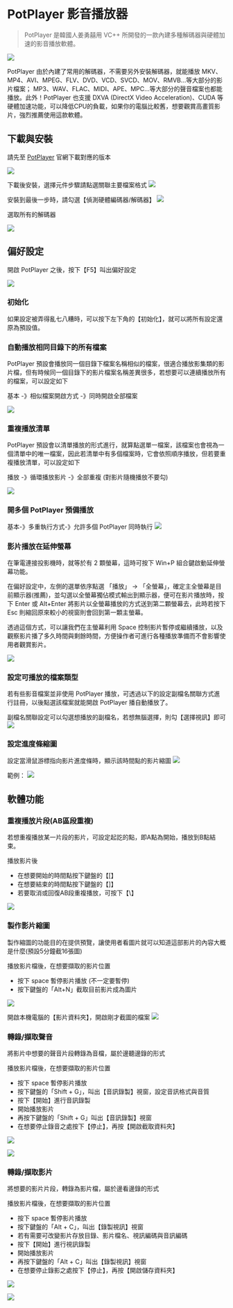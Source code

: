 # PotPlayer 影音播放器

> PotPlayer 是韓國人姜勇囍用 VC++ 所開發的一款內建多種解碼器與硬體加速的影音播放軟體。


![](https://hackmd.io/_uploads/BJvNRcdM6.png)

PotPlayer 由於內建了常用的解碼器，不需要另外安裝解碼器，就能播放 MKV、MP4、AVI、MPEG、FLV、DVD、VCD、SVCD、MOV、RMVB…等大部分的影片檔案； MP3、WAV、FLAC、MIDI、APE、MPC…等大部分的聲音檔案也都能播放。此外！PotPlayer 也支援 DXVA (DirectX Video Acceleration)、CUDA 等硬體加速功能，可以降低CPU的負載，如果你的電腦比較舊，想要觀賞高畫質影片，強烈推薦使用這款軟體。


## 下載與安裝
請先至 [PotPlayer](https://potplayer.daum.net/) 官網下載對應的版本 

![](https://hackmd.io/_uploads/rJX9ghufa.png)

下載後安裝，選擇元件步驟請點選關聯主要檔案格式
![](https://hackmd.io/_uploads/H1F4P0OG6.png)

安裝到最後一步時，請勾選【偵測硬體編碼器/解碼器】
![](https://hackmd.io/_uploads/rkfnv0ufT.png)

選取所有的解碼器

![](https://hackmd.io/_uploads/BJiuZn_zp.png)

## 偏好設定

開啟 PotPlayer 之後，按下【F5】叫出偏好設定

![](https://hackmd.io/_uploads/By3qrnOMa.png)

### 初始化

如果設定被弄得亂七八糟時，可以按下左下角的【初始化】，就可以將所有設定還原為預設值。


### 自動播放相同目錄下的所有檔案
PotPlayer 預設會播放同一個目錄下檔案名稱相似的檔案，很適合播放影集類的影片檔，但有時候同一個目錄下的影片檔案名稱差異很多，若想要可以連續播放所有的檔案，可以設定如下

基本 -》相似檔案開啟方式 -》同時開啟全部檔案

![](https://hackmd.io/_uploads/rk-vlc2fa.png)

### 重複播放清單
PotPlayer 預設會以清單播放的形式進行，就算點選單一檔案，該檔案也會視為一個清單中的唯一檔案，因此若清單中有多個檔案時，它會依照順序播放，但若要重複播放清單，可以設定如下

播放 -》循環播放影片 -》全部重複 (對影片隨機播放不要勾)

![](https://hackmd.io/_uploads/Hyu4I2OzT.jpg)

### 開多個 PotPlayer 預備播放
基本-》多重執行方式-》允許多個 PotPlayer 同時執行
![](https://hackmd.io/_uploads/rysGD3OMT.png)

### 影片播放在延伸螢幕
在筆電連接投影機時，就等於有 2 顆螢幕，這時可按下 Win+P 組合鍵啟動延伸螢幕功能。

在偏好設定中，左側的選單依序點選 「播放」 -> 「全螢幕」，確定主全螢幕是目前顯示器(推薦)，並勾選以全螢幕獨佔模式輸出到顯示器，便可在影片播放時，按下 Enter 或 Alt+Enter 將影片以全螢幕播放的方式送到第二顆螢幕去，此時若按下 Esc 則縮回原來較小的視窗則會回到第一顆主螢幕。

透過這個方式，可以讓我們在主螢幕利用 Space 控制影片暫停或繼續播放，以及觀察影片播了多久時間與剩餘時間，方便操作者可進行各種播放準備而不會影響使用者觀賞影片。

![](https://hackmd.io/_uploads/H1lGOnufT.png)

### 設定可播放的檔案類型
若有些影音檔案並非使用 PotPlayer 播放，可透過以下的設定副檔名關聯方式進行註冊，以後點選該檔案就能開啟 PotPlayer 播自動播放了。

副檔名關聯設定可以勾選想播放的副檔名，若想無腦選擇，則勾【選擇視訊】即可
![](https://hackmd.io/_uploads/Skw_t3_zT.png)

### 設定進度條縮圖
設定當滑鼠游標指向影片進度條時，顯示該時間點的影片縮圖
![](https://hackmd.io/_uploads/Hyfgq2uzT.png)

範例：
![](https://hackmd.io/_uploads/ByOUo3_MT.png)


## 軟體功能

### 重複播放片段(AB區段重複)
若想重複播放某一片段的影片，可設定起訖的點，即A點為開始，播放到B點結束。

播放影片後
- 在想要開始的時間點按下鍵盤的【[】
- 在想要結束的時間點按下鍵盤的【]】
- 若要取消或回復AB段重複播放，可按下【\】

![](https://hackmd.io/_uploads/BkNPBROza.png)

### 製作影片縮圖

製作縮圖的功能目的在提供預覽，讓使用者看圖片就可以知道這部影片的內容大概是什麼(預設5分鐘截16張圖)

播放影片檔後，在想要擷取的影片位置
- 按下 space 暫停影片播放 (不一定要暫停)
- 按下鍵盤的「Alt+N」截取目前影片成為圖片

![](https://hackmd.io/_uploads/ryhlA2uGp.png)

開啟本機電腦的【影片資料夾】，開啟剛才截圖的檔案
![](https://hackmd.io/_uploads/rJwzC2OGp.jpg)

### 轉錄/擷取聲音

將影片中想要的聲音片段轉錄為音檔，屬於邊聽邊錄的形式

播放影片檔後，在想要擷取的影片位置

- 按下 space 暫停影片播放
- 按下鍵盤的「Shift + G」，叫出【音訊錄製】視窗，設定音訊格式與音質
- 按下【開始】進行音訊錄製
- 開始播放影片
- 再按下鍵盤的「Shift + G」叫出【音訊錄製】視窗
- 在想要停止錄音之處按下【停止】，再按【開啟截取資料夾】

![](https://hackmd.io/_uploads/rJidA6dza.png)

![](https://hackmd.io/_uploads/ryL8JAdza.png)


### 轉錄/擷取影片
將想要的影片片段，轉錄為影片檔，屬於邊看邊錄的形式

播放影片檔後，在想要擷取的影片位置
- 按下 space 暫停影片播放
- 按下鍵盤的「Alt + C」，叫出【錄製視訊】視窗
- 若有需要可改變影片存放目錄、影片檔名、視訊編碼與音訊編碼
- 按下【開始】進行視訊錄製
- 開始播放影片
- 再按下鍵盤的「Alt + C」叫出【錄製視訊】視窗
- 在想要停止錄影之處按下【停止】，再按【開啟儲存資料夾】

![](https://hackmd.io/_uploads/r1sRzRdfT.png)

![](https://hackmd.io/_uploads/r13Dz0dM6.png)
